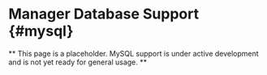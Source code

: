 Manager Database Support          {#mysql}
=================

** This page is a placeholder.  MySQL support is under active development and is not yet ready for general usage. **
